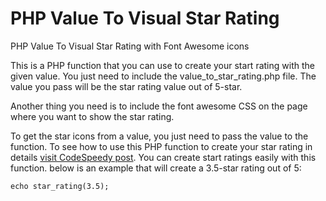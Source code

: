 # PHP Value To Visual Star Rating
PHP Value To Visual Star Rating with Font Awesome icons

This is a PHP function that you can use to create your start rating with the given value. You just need to include the value_to_star_rating.php file. The value you pass will be the star rating value out of 5-star.

Another thing you need is to include the font awesome CSS on the page where you want to show the star rating.

To get the star icons from a value, you just need to pass the value to the function. To see how to use this PHP function to create your star rating in details [visit CodeSpeedy post](https://www.codespeedy.com/star-rating-system-with-php-using-font-awesome-star-icons/). You can create start ratings easily with this function.
below is an example that will create a 3.5-star rating out of 5:
```
echo star_rating(3.5);
```
